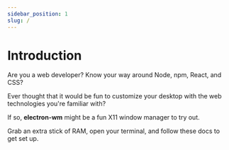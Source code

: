 ```yaml
---
sidebar_position: 1
slug: /
---
```


# Introduction

Are you a web developer? Know your way around Node, npm, React, and CSS?

Ever thought that it would be fun to customize your desktop with the web technologies you're familiar with?

If so, **electron-wm** might be a fun X11 window manager to try out.

Grab an extra stick of RAM, open your terminal, and follow these docs to get set up.
